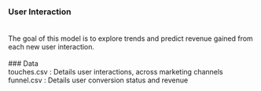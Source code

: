 ### User Interaction<br><br>
The goal of this model is to explore trends and predict revenue gained from each new user interaction. <br><br>### Data <br>touches.csv : Details user interactions, across marketing channels<br>funnel.csv : Details user conversion status and revenue


